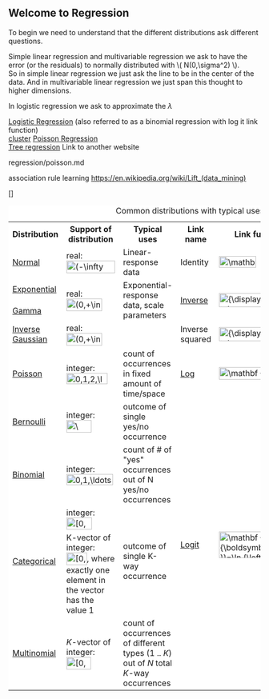 
## Welcome to Regression


To begin we need to understand that the different distributions ask different questions.

Simple linear regression and multivariable regression we ask to have the error (or the residuals) to normally distributed with \\( N(0,\sigma^2) \\).<br/>
So in simple linear regression we just ask the line to be in the center of the data. And in multivariable linear regression we just span this thought to higher dimensions.

In logistic regression we ask to approximate the $\lambda$

[Logistic Regression](Logisticregression.md) (also referred to as a binomial regression with log it link function)<br>
[cluster](clusterclassification.md)
[Poisson Regression](regression/poisson.md)<br>
[Tree regression](http://www.di.fc.ul.pt/~jpn/r/tree/tree.html) Link to another website

regression/poisson.md

association rule learning https://en.wikipedia.org/wiki/Lift_(data_mining)

[]

<table class="wikitable" style="background:white;">
<caption>Common distributions with typical uses and canonical link functions</caption>
<tbody><tr>
<th>Distribution</th>
<th>Support of distribution</th>
<th>Typical uses</th>
<th>Link name</th>
<th>Link function</th>
<th>Mean function</th>
</tr>
<tr>
<td><a href="/wiki/Normal_distribution" title="Normal distribution">Normal</a></td>
<td>real: <span class="mwe-math-element"><span class="mwe-math-mathml-inline mwe-math-mathml-a11y" style="display: none;"><math xmlns="http://www.w3.org/1998/Math/MathML">
  <semantics>
    <mrow class="MJX-TeXAtom-ORD">
      <mstyle displaystyle="true" scriptlevel="0">
        <mo stretchy="false">(</mo>
        <mo>−<!-- − --></mo>
        <mi mathvariant="normal">∞<!-- ∞ --></mi>
        <mo>,</mo>
        <mo>+</mo>
        <mi mathvariant="normal">∞<!-- ∞ --></mi>
        <mo stretchy="false">)</mo>
      </mstyle>
    </mrow>
    <annotation encoding="application/x-tex">{\displaystyle (-\infty ,+\infty )}</annotation>
  </semantics>
</math></span><img src="https://wikimedia.org/api/rest_v1/media/math/render/svg/e577bfa9ed1c0f83ed643206abae3cd2f234cf9c" class="mwe-math-fallback-image-inline" aria-hidden="true" style="vertical-align: -0.838ex; width:11.18ex; height:2.843ex;" alt="(-\infty ,+\infty )"></span></td>
<td>Linear-response data</td>
<td>Identity</td>
<td><span class="mwe-math-element"><span class="mwe-math-mathml-inline mwe-math-mathml-a11y" style="display: none;"><math xmlns="http://www.w3.org/1998/Math/MathML">
  <semantics>
    <mrow class="MJX-TeXAtom-ORD">
      <mstyle displaystyle="true" scriptlevel="0">
        <mrow class="MJX-TeXAtom-ORD">
          <mi mathvariant="bold">X</mi>
        </mrow>
        <mrow class="MJX-TeXAtom-ORD">
          <mi mathvariant="bold-italic">β<!-- β --></mi>
        </mrow>
        <mo>=</mo>
        <mi>μ<!-- μ --></mi>
        <mspace width="thinmathspace"></mspace>
        <mspace width="negativethinmathspace"></mspace>
      </mstyle>
    </mrow>
    <annotation encoding="application/x-tex">{\displaystyle \mathbf {X} {\boldsymbol {\beta }}=\mu \,\!}</annotation>
  </semantics>
</math></span><img src="https://wikimedia.org/api/rest_v1/media/math/render/svg/63238c06f9c1927aee60b40fec3adccd419cf32a" class="mwe-math-fallback-image-inline" aria-hidden="true" style="vertical-align: -0.838ex; margin-right: -0.387ex; width:8.483ex; height:2.676ex;" alt="\mathbf {X} {\boldsymbol {\beta }}=\mu \,\!"></span></td>
<td><span class="mwe-math-element"><span class="mwe-math-mathml-inline mwe-math-mathml-a11y" style="display: none;"><math xmlns="http://www.w3.org/1998/Math/MathML">
  <semantics>
    <mrow class="MJX-TeXAtom-ORD">
      <mstyle displaystyle="true" scriptlevel="0">
        <mi>μ<!-- μ --></mi>
        <mo>=</mo>
        <mrow class="MJX-TeXAtom-ORD">
          <mi mathvariant="bold">X</mi>
        </mrow>
        <mrow class="MJX-TeXAtom-ORD">
          <mi mathvariant="bold-italic">β<!-- β --></mi>
        </mrow>
        <mspace width="thinmathspace"></mspace>
        <mspace width="negativethinmathspace"></mspace>
      </mstyle>
    </mrow>
    <annotation encoding="application/x-tex">{\displaystyle \mu =\mathbf {X} {\boldsymbol {\beta }}\,\!}</annotation>
  </semantics>
</math></span><img src="https://wikimedia.org/api/rest_v1/media/math/render/svg/12c514082234f52d09595635789f474de0279b7d" class="mwe-math-fallback-image-inline" aria-hidden="true" style="vertical-align: -0.838ex; margin-right: -0.387ex; width:8.483ex; height:2.676ex;" alt="\mu =\mathbf {X} {\boldsymbol {\beta }}\,\!"></span></td>
</tr>
<tr>
<td><a href="/wiki/Exponential_distribution" title="Exponential distribution">Exponential</a></td>
<td rowspan="2">real: <span class="mwe-math-element"><span class="mwe-math-mathml-inline mwe-math-mathml-a11y" style="display: none;"><math xmlns="http://www.w3.org/1998/Math/MathML">
  <semantics>
    <mrow class="MJX-TeXAtom-ORD">
      <mstyle displaystyle="true" scriptlevel="0">
        <mo stretchy="false">(</mo>
        <mn>0</mn>
        <mo>,</mo>
        <mo>+</mo>
        <mi mathvariant="normal">∞<!-- ∞ --></mi>
        <mo stretchy="false">)</mo>
      </mstyle>
    </mrow>
    <annotation encoding="application/x-tex">{\displaystyle (0,+\infty )}</annotation>
  </semantics>
</math></span><img src="https://wikimedia.org/api/rest_v1/media/math/render/svg/de77e40eb7e2582eef8a5a1da1bc027b7d9a8d6e" class="mwe-math-fallback-image-inline" aria-hidden="true" style="vertical-align: -0.838ex; width:8.2ex; height:2.843ex;" alt="(0,+\infty )"></span></td>
<td rowspan="2">Exponential-response data, scale parameters</td>
<td rowspan="2"><a href="/wiki/Multiplicative_inverse" title="Multiplicative inverse">Inverse</a></td>
<td rowspan="2"><span class="mwe-math-element"><span class="mwe-math-mathml-inline mwe-math-mathml-a11y" style="display: none;"><math xmlns="http://www.w3.org/1998/Math/MathML">
  <semantics>
    <mrow class="MJX-TeXAtom-ORD">
      <mstyle displaystyle="true" scriptlevel="0">
        <mrow class="MJX-TeXAtom-ORD">
          <mi mathvariant="bold">X</mi>
        </mrow>
        <mrow class="MJX-TeXAtom-ORD">
          <mi mathvariant="bold-italic">β<!-- β --></mi>
        </mrow>
        <mo>=</mo>
        <msup>
          <mi>μ<!-- μ --></mi>
          <mrow class="MJX-TeXAtom-ORD">
            <mo>−<!-- − --></mo>
            <mn>1</mn>
          </mrow>
        </msup>
        <mspace width="thinmathspace"></mspace>
        <mspace width="negativethinmathspace"></mspace>
      </mstyle>
    </mrow>
    <annotation encoding="application/x-tex">{\displaystyle \mathbf {X} {\boldsymbol {\beta }}=\mu ^{-1}\,\!}</annotation>
  </semantics>
</math></span><img src="https://wikimedia.org/api/rest_v1/media/math/render/svg/35c753c466b330a78b576fc8727e188962cc604f" class="mwe-math-fallback-image-inline" aria-hidden="true" style="vertical-align: -0.838ex; margin-right: -0.387ex; width:10.83ex; height:3.176ex;" alt="{\displaystyle \mathbf {X} {\boldsymbol {\beta }}=\mu ^{-1}\,\!}"></span></td>
<td rowspan="2"><span class="mwe-math-element"><span class="mwe-math-mathml-inline mwe-math-mathml-a11y" style="display: none;"><math xmlns="http://www.w3.org/1998/Math/MathML">
  <semantics>
    <mrow class="MJX-TeXAtom-ORD">
      <mstyle displaystyle="true" scriptlevel="0">
        <mi>μ<!-- μ --></mi>
        <mo>=</mo>
        <mo stretchy="false">(</mo>
        <mrow class="MJX-TeXAtom-ORD">
          <mi mathvariant="bold">X</mi>
        </mrow>
        <mrow class="MJX-TeXAtom-ORD">
          <mi mathvariant="bold-italic">β<!-- β --></mi>
        </mrow>
        <msup>
          <mo stretchy="false">)</mo>
          <mrow class="MJX-TeXAtom-ORD">
            <mo>−<!-- − --></mo>
            <mn>1</mn>
          </mrow>
        </msup>
        <mspace width="thinmathspace"></mspace>
        <mspace width="negativethinmathspace"></mspace>
      </mstyle>
    </mrow>
    <annotation encoding="application/x-tex">{\displaystyle \mu =(\mathbf {X} {\boldsymbol {\beta }})^{-1}\,\!}</annotation>
  </semantics>
</math></span><img src="https://wikimedia.org/api/rest_v1/media/math/render/svg/77e75642db84d5f96e6c2ceb8b6c1deec1b41037" class="mwe-math-fallback-image-inline" aria-hidden="true" style="vertical-align: -0.838ex; margin-right: -0.387ex; width:12.66ex; height:3.176ex;" alt="{\displaystyle \mu =(\mathbf {X} {\boldsymbol {\beta }})^{-1}\,\!}"></span></td>
</tr>
<tr>
<td><a href="/wiki/Gamma_distribution" title="Gamma distribution">Gamma</a></td>
</tr>
<tr>
<td><a href="/wiki/Inverse_Gaussian_distribution" title="Inverse Gaussian distribution">Inverse<br>
Gaussian</a></td>
<td>real: <span class="mwe-math-element"><span class="mwe-math-mathml-inline mwe-math-mathml-a11y" style="display: none;"><math xmlns="http://www.w3.org/1998/Math/MathML">
  <semantics>
    <mrow class="MJX-TeXAtom-ORD">
      <mstyle displaystyle="true" scriptlevel="0">
        <mo stretchy="false">(</mo>
        <mn>0</mn>
        <mo>,</mo>
        <mo>+</mo>
        <mi mathvariant="normal">∞<!-- ∞ --></mi>
        <mo stretchy="false">)</mo>
      </mstyle>
    </mrow>
    <annotation encoding="application/x-tex">{\displaystyle (0,+\infty )}</annotation>
  </semantics>
</math></span><img src="https://wikimedia.org/api/rest_v1/media/math/render/svg/de77e40eb7e2582eef8a5a1da1bc027b7d9a8d6e" class="mwe-math-fallback-image-inline" aria-hidden="true" style="vertical-align: -0.838ex; width:8.2ex; height:2.843ex;" alt="(0,+\infty )"></span></td>
<td></td>
<td>Inverse<br>
squared</td>
<td><span class="mwe-math-element"><span class="mwe-math-mathml-inline mwe-math-mathml-a11y" style="display: none;"><math xmlns="http://www.w3.org/1998/Math/MathML">
  <semantics>
    <mrow class="MJX-TeXAtom-ORD">
      <mstyle displaystyle="true" scriptlevel="0">
        <mrow class="MJX-TeXAtom-ORD">
          <mi mathvariant="bold">X</mi>
        </mrow>
        <mrow class="MJX-TeXAtom-ORD">
          <mi mathvariant="bold-italic">β<!-- β --></mi>
        </mrow>
        <mo>=</mo>
        <msup>
          <mi>μ<!-- μ --></mi>
          <mrow class="MJX-TeXAtom-ORD">
            <mo>−<!-- − --></mo>
            <mn>2</mn>
          </mrow>
        </msup>
        <mspace width="thinmathspace"></mspace>
        <mspace width="negativethinmathspace"></mspace>
      </mstyle>
    </mrow>
    <annotation encoding="application/x-tex">{\displaystyle \mathbf {X} {\boldsymbol {\beta }}=\mu ^{-2}\,\!}</annotation>
  </semantics>
</math></span><img src="https://wikimedia.org/api/rest_v1/media/math/render/svg/0a3b87590326202b24e85ce5762989fd34bff8c2" class="mwe-math-fallback-image-inline" aria-hidden="true" style="vertical-align: -0.838ex; margin-right: -0.387ex; width:10.83ex; height:3.176ex;" alt="{\displaystyle \mathbf {X} {\boldsymbol {\beta }}=\mu ^{-2}\,\!}"></span></td>
<td><span class="mwe-math-element"><span class="mwe-math-mathml-inline mwe-math-mathml-a11y" style="display: none;"><math xmlns="http://www.w3.org/1998/Math/MathML">
  <semantics>
    <mrow class="MJX-TeXAtom-ORD">
      <mstyle displaystyle="true" scriptlevel="0">
        <mi>μ<!-- μ --></mi>
        <mo>=</mo>
        <mo stretchy="false">(</mo>
        <mrow class="MJX-TeXAtom-ORD">
          <mi mathvariant="bold">X</mi>
        </mrow>
        <mrow class="MJX-TeXAtom-ORD">
          <mi mathvariant="bold-italic">β<!-- β --></mi>
        </mrow>
        <msup>
          <mo stretchy="false">)</mo>
          <mrow class="MJX-TeXAtom-ORD">
            <mo>−<!-- − --></mo>
            <mn>1</mn>
            <mrow class="MJX-TeXAtom-ORD">
              <mo>/</mo>
            </mrow>
            <mn>2</mn>
          </mrow>
        </msup>
        <mspace width="thinmathspace"></mspace>
        <mspace width="negativethinmathspace"></mspace>
      </mstyle>
    </mrow>
    <annotation encoding="application/x-tex">{\displaystyle \mu =(\mathbf {X} {\boldsymbol {\beta }})^{-1/2}\,\!}</annotation>
  </semantics>
</math></span><img src="https://wikimedia.org/api/rest_v1/media/math/render/svg/9f2b2781a377e3d9ed78c1b1e026fda1e8895402" class="mwe-math-fallback-image-inline" aria-hidden="true" style="vertical-align: -0.838ex; margin-right: -0.387ex; width:14.319ex; height:3.343ex;" alt="{\displaystyle \mu =(\mathbf {X} {\boldsymbol {\beta }})^{-1/2}\,\!}"></span></td>
</tr>
<tr>
<td><a href="/wiki/Poisson_distribution" title="Poisson distribution">Poisson</a></td>
<td>integer: <span class="mwe-math-element"><span class="mwe-math-mathml-inline mwe-math-mathml-a11y" style="display: none;"><math xmlns="http://www.w3.org/1998/Math/MathML">
  <semantics>
    <mrow class="MJX-TeXAtom-ORD">
      <mstyle displaystyle="true" scriptlevel="0">
        <mn>0</mn>
        <mo>,</mo>
        <mn>1</mn>
        <mo>,</mo>
        <mn>2</mn>
        <mo>,</mo>
        <mo>…<!-- … --></mo>
      </mstyle>
    </mrow>
    <annotation encoding="application/x-tex">{\displaystyle 0,1,2,\ldots }</annotation>
  </semantics>
</math></span><img src="https://wikimedia.org/api/rest_v1/media/math/render/svg/b1da8ed7e74b31b6314f23f122a1198c104fcaad" class="mwe-math-fallback-image-inline" aria-hidden="true" style="vertical-align: -0.671ex; width:9.386ex; height:2.509ex;" alt="0,1,2,\ldots "></span></td>
<td>count of occurrences in fixed amount of time/space</td>
<td><a href="/wiki/Natural_logarithm" title="Natural logarithm">Log</a></td>
<td><span class="mwe-math-element"><span class="mwe-math-mathml-inline mwe-math-mathml-a11y" style="display: none;"><math xmlns="http://www.w3.org/1998/Math/MathML">
  <semantics>
    <mrow class="MJX-TeXAtom-ORD">
      <mstyle displaystyle="true" scriptlevel="0">
        <mrow class="MJX-TeXAtom-ORD">
          <mi mathvariant="bold">X</mi>
        </mrow>
        <mrow class="MJX-TeXAtom-ORD">
          <mi mathvariant="bold-italic">β<!-- β --></mi>
        </mrow>
        <mo>=</mo>
        <mi>ln</mi>
        <mo>⁡<!-- ⁡ --></mo>
        <mrow class="MJX-TeXAtom-ORD">
          <mo stretchy="false">(</mo>
          <mi>μ<!-- μ --></mi>
          <mo stretchy="false">)</mo>
        </mrow>
        <mspace width="thinmathspace"></mspace>
        <mspace width="negativethinmathspace"></mspace>
      </mstyle>
    </mrow>
    <annotation encoding="application/x-tex">{\displaystyle \mathbf {X} {\boldsymbol {\beta }}=\ln {(\mu )}\,\!}</annotation>
  </semantics>
</math></span><img src="https://wikimedia.org/api/rest_v1/media/math/render/svg/ef9f78b057c55a36d8b2516ba1f22a64f601fa1e" class="mwe-math-fallback-image-inline" aria-hidden="true" style="vertical-align: -0.838ex; margin-right: -0.387ex; width:12.66ex; height:2.843ex;" alt="\mathbf {X} {\boldsymbol {\beta }}=\ln {(\mu )}\,\!"></span></td>
<td><span class="mwe-math-element"><span class="mwe-math-mathml-inline mwe-math-mathml-a11y" style="display: none;"><math xmlns="http://www.w3.org/1998/Math/MathML">
  <semantics>
    <mrow class="MJX-TeXAtom-ORD">
      <mstyle displaystyle="true" scriptlevel="0">
        <mi>μ<!-- μ --></mi>
        <mo>=</mo>
        <mi>exp</mi>
        <mo>⁡<!-- ⁡ --></mo>
        <mrow class="MJX-TeXAtom-ORD">
          <mo stretchy="false">(</mo>
          <mrow class="MJX-TeXAtom-ORD">
            <mi mathvariant="bold">X</mi>
          </mrow>
          <mrow class="MJX-TeXAtom-ORD">
            <mi mathvariant="bold-italic">β<!-- β --></mi>
          </mrow>
          <mo stretchy="false">)</mo>
        </mrow>
        <mspace width="thinmathspace"></mspace>
        <mspace width="negativethinmathspace"></mspace>
      </mstyle>
    </mrow>
    <annotation encoding="application/x-tex">{\displaystyle \mu =\exp {(\mathbf {X} {\boldsymbol {\beta }})}\,\!}</annotation>
  </semantics>
</math></span><img src="https://wikimedia.org/api/rest_v1/media/math/render/svg/b8cdcc2a7f1ac3de2da641254ab17cd120d1ce5e" class="mwe-math-fallback-image-inline" aria-hidden="true" style="vertical-align: -0.838ex; margin-right: -0.387ex; width:14.284ex; height:2.843ex;" alt="\mu =\exp {(\mathbf {X} {\boldsymbol {\beta }})}\,\!"></span></td>
</tr>
<tr>
<td><a href="/wiki/Bernoulli_distribution" title="Bernoulli distribution">Bernoulli</a></td>
<td>integer: <span class="mwe-math-element"><span class="mwe-math-mathml-inline mwe-math-mathml-a11y" style="display: none;"><math xmlns="http://www.w3.org/1998/Math/MathML">
  <semantics>
    <mrow class="MJX-TeXAtom-ORD">
      <mstyle displaystyle="true" scriptlevel="0">
        <mo fence="false" stretchy="false">{</mo>
        <mn>0</mn>
        <mo>,</mo>
        <mn>1</mn>
        <mo fence="false" stretchy="false">}</mo>
      </mstyle>
    </mrow>
    <annotation encoding="application/x-tex">{\displaystyle \{0,1\}}</annotation>
  </semantics>
</math></span><img src="https://wikimedia.org/api/rest_v1/media/math/render/svg/28de5781698336d21c9c560fb1cbb3fb406923eb" class="mwe-math-fallback-image-inline" aria-hidden="true" style="vertical-align: -0.838ex; width:5.736ex; height:2.843ex;" alt="\{0,1\}"></span></td>
<td>outcome of single yes/no occurrence</td>
<td rowspan="5"><a href="/wiki/Logit" title="Logit">Logit</a></td>
<td rowspan="5"><span class="mwe-math-element"><span class="mwe-math-mathml-inline mwe-math-mathml-a11y" style="display: none;"><math xmlns="http://www.w3.org/1998/Math/MathML">
  <semantics>
    <mrow class="MJX-TeXAtom-ORD">
      <mstyle displaystyle="true" scriptlevel="0">
        <mrow class="MJX-TeXAtom-ORD">
          <mi mathvariant="bold">X</mi>
        </mrow>
        <mrow class="MJX-TeXAtom-ORD">
          <mi mathvariant="bold-italic">β<!-- β --></mi>
        </mrow>
        <mo>=</mo>
        <mi>ln</mi>
        <mo>⁡<!-- ⁡ --></mo>
        <mrow class="MJX-TeXAtom-ORD">
          <mrow>
            <mo>(</mo>
            <mrow class="MJX-TeXAtom-ORD">
              <mfrac>
                <mi>μ<!-- μ --></mi>
                <mrow>
                  <mn>1</mn>
                  <mo>−<!-- − --></mo>
                  <mi>μ<!-- μ --></mi>
                </mrow>
              </mfrac>
            </mrow>
            <mo>)</mo>
          </mrow>
        </mrow>
        <mspace width="thinmathspace"></mspace>
        <mspace width="negativethinmathspace"></mspace>
      </mstyle>
    </mrow>
    <annotation encoding="application/x-tex">{\displaystyle \mathbf {X} {\boldsymbol {\beta }}=\ln {\left({\frac {\mu }{1-\mu }}\right)}\,\!}</annotation>
  </semantics>
</math></span><img src="https://wikimedia.org/api/rest_v1/media/math/render/svg/b1399fce891de947b987e2e8ae8abd942316a681" class="mwe-math-fallback-image-inline" aria-hidden="true" style="vertical-align: -2.505ex; margin-right: -0.387ex; width:19.132ex; height:6.176ex;" alt="\mathbf {X} {\boldsymbol {\beta }}=\ln {\left({\frac {\mu }{1-\mu }}\right)}\,\!"></span></td>
<td rowspan="5"><span class="mwe-math-element"><span class="mwe-math-mathml-inline mwe-math-mathml-a11y" style="display: none;"><math xmlns="http://www.w3.org/1998/Math/MathML">
  <semantics>
    <mrow class="MJX-TeXAtom-ORD">
      <mstyle displaystyle="true" scriptlevel="0">
        <mi>μ<!-- μ --></mi>
        <mo>=</mo>
        <mrow class="MJX-TeXAtom-ORD">
          <mfrac>
            <mrow>
              <mi>exp</mi>
              <mo>⁡<!-- ⁡ --></mo>
              <mrow class="MJX-TeXAtom-ORD">
                <mo stretchy="false">(</mo>
                <mrow class="MJX-TeXAtom-ORD">
                  <mi mathvariant="bold">X</mi>
                </mrow>
                <mrow class="MJX-TeXAtom-ORD">
                  <mi mathvariant="bold-italic">β<!-- β --></mi>
                </mrow>
                <mo stretchy="false">)</mo>
              </mrow>
            </mrow>
            <mrow>
              <mn>1</mn>
              <mo>+</mo>
              <mi>exp</mi>
              <mo>⁡<!-- ⁡ --></mo>
              <mrow class="MJX-TeXAtom-ORD">
                <mo stretchy="false">(</mo>
                <mrow class="MJX-TeXAtom-ORD">
                  <mi mathvariant="bold">X</mi>
                </mrow>
                <mrow class="MJX-TeXAtom-ORD">
                  <mi mathvariant="bold-italic">β<!-- β --></mi>
                </mrow>
                <mo stretchy="false">)</mo>
              </mrow>
            </mrow>
          </mfrac>
        </mrow>
        <mo>=</mo>
        <mrow class="MJX-TeXAtom-ORD">
          <mfrac>
            <mn>1</mn>
            <mrow>
              <mn>1</mn>
              <mo>+</mo>
              <mi>exp</mi>
              <mo>⁡<!-- ⁡ --></mo>
              <mrow class="MJX-TeXAtom-ORD">
                <mo stretchy="false">(</mo>
                <mo>−<!-- − --></mo>
                <mrow class="MJX-TeXAtom-ORD">
                  <mi mathvariant="bold">X</mi>
                </mrow>
                <mrow class="MJX-TeXAtom-ORD">
                  <mi mathvariant="bold-italic">β<!-- β --></mi>
                </mrow>
                <mo stretchy="false">)</mo>
              </mrow>
            </mrow>
          </mfrac>
        </mrow>
        <mspace width="thinmathspace"></mspace>
        <mspace width="negativethinmathspace"></mspace>
      </mstyle>
    </mrow>
    <annotation encoding="application/x-tex">{\displaystyle \mu ={\frac {\exp {(\mathbf {X} {\boldsymbol {\beta }})}}{1+\exp {(\mathbf {X} {\boldsymbol {\beta }})}}}={\frac {1}{1+\exp {(-\mathbf {X} {\boldsymbol {\beta }})}}}\,\!}</annotation>
  </semantics>
</math></span><img src="https://wikimedia.org/api/rest_v1/media/math/render/svg/edc5319ec8c1afe66476e8fc9c12710965ddfdca" class="mwe-math-fallback-image-inline" aria-hidden="true" style="vertical-align: -2.671ex; margin-right: -0.387ex; width:38.306ex; height:6.509ex;" alt="\mu ={\frac {\exp {(\mathbf {X} {\boldsymbol {\beta }})}}{1+\exp {(\mathbf {X} {\boldsymbol {\beta }})}}}={\frac {1}{1+\exp {(-\mathbf {X} {\boldsymbol {\beta }})}}}\,\!"></span></td>
</tr>
<tr>
<td><a href="/wiki/Binomial_distribution" title="Binomial distribution">Binomial</a></td>
<td>integer: <span class="mwe-math-element"><span class="mwe-math-mathml-inline mwe-math-mathml-a11y" style="display: none;"><math xmlns="http://www.w3.org/1998/Math/MathML">
  <semantics>
    <mrow class="MJX-TeXAtom-ORD">
      <mstyle displaystyle="true" scriptlevel="0">
        <mn>0</mn>
        <mo>,</mo>
        <mn>1</mn>
        <mo>,</mo>
        <mo>…<!-- … --></mo>
        <mo>,</mo>
        <mi>N</mi>
      </mstyle>
    </mrow>
    <annotation encoding="application/x-tex">{\displaystyle 0,1,\ldots ,N}</annotation>
  </semantics>
</math></span><img src="https://wikimedia.org/api/rest_v1/media/math/render/svg/4f0dabd0eecff746a5377991354a67ea28a4e684" class="mwe-math-fallback-image-inline" aria-hidden="true" style="vertical-align: -0.671ex; width:10.674ex; height:2.509ex;" alt="0,1,\ldots ,N"></span></td>
<td>count of # of "yes" occurrences out of N yes/no occurrences</td>
</tr>
<tr>
<td rowspan="2"><a href="/wiki/Categorical_distribution" title="Categorical distribution">Categorical</a></td>
<td>integer: <span class="mwe-math-element"><span class="mwe-math-mathml-inline mwe-math-mathml-a11y" style="display: none;"><math xmlns="http://www.w3.org/1998/Math/MathML">
  <semantics>
    <mrow class="MJX-TeXAtom-ORD">
      <mstyle displaystyle="true" scriptlevel="0">
        <mo stretchy="false">[</mo>
        <mn>0</mn>
        <mo>,</mo>
        <mi>K</mi>
        <mo stretchy="false">)</mo>
      </mstyle>
    </mrow>
    <annotation encoding="application/x-tex">{\displaystyle [0,K)}</annotation>
  </semantics>
</math></span><img src="https://wikimedia.org/api/rest_v1/media/math/render/svg/aa074207d3bea2e879410172ce89ba2435d37d11" class="mwe-math-fallback-image-inline" aria-hidden="true" style="vertical-align: -0.838ex; width:5.866ex; height:2.843ex;" alt="[0,K)"></span></td>
<td rowspan="2">outcome of single K-way occurrence</td>
</tr>
<tr>
<td>K-vector of integer: <span class="mwe-math-element"><span class="mwe-math-mathml-inline mwe-math-mathml-a11y" style="display: none;"><math xmlns="http://www.w3.org/1998/Math/MathML">
  <semantics>
    <mrow class="MJX-TeXAtom-ORD">
      <mstyle displaystyle="true" scriptlevel="0">
        <mo stretchy="false">[</mo>
        <mn>0</mn>
        <mo>,</mo>
        <mn>1</mn>
        <mo stretchy="false">]</mo>
      </mstyle>
    </mrow>
    <annotation encoding="application/x-tex">{\displaystyle [0,1]}</annotation>
  </semantics>
</math></span><img src="https://wikimedia.org/api/rest_v1/media/math/render/svg/738f7d23bb2d9642bab520020873cccbef49768d" class="mwe-math-fallback-image-inline" aria-hidden="true" style="vertical-align: -0.838ex; width:4.705ex; height:2.843ex;" alt="[0,1]"></span>, where exactly one element in the vector has the value 1</td>
</tr>
<tr>
<td><a href="/wiki/Multinomial_distribution" title="Multinomial distribution">Multinomial</a></td>
<td><i>K</i>-vector of integer: <span class="mwe-math-element"><span class="mwe-math-mathml-inline mwe-math-mathml-a11y" style="display: none;"><math xmlns="http://www.w3.org/1998/Math/MathML">
  <semantics>
    <mrow class="MJX-TeXAtom-ORD">
      <mstyle displaystyle="true" scriptlevel="0">
        <mo stretchy="false">[</mo>
        <mn>0</mn>
        <mo>,</mo>
        <mi>N</mi>
        <mo stretchy="false">]</mo>
      </mstyle>
    </mrow>
    <annotation encoding="application/x-tex">{\displaystyle [0,N]}</annotation>
  </semantics>
</math></span><img src="https://wikimedia.org/api/rest_v1/media/math/render/svg/703d57dca548a7f9d927247c2a27b67666aebdd5" class="mwe-math-fallback-image-inline" aria-hidden="true" style="vertical-align: -0.838ex; width:5.606ex; height:2.843ex;" alt="[0,N]"></span></td>
<td>count of occurrences of different types (1 .. <i>K</i>) out of <i>N</i> total <i>K</i>-way occurrences</td>
</tr>
</tbody></table>
